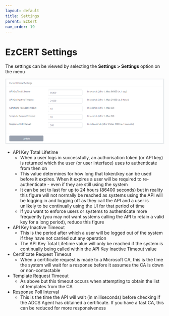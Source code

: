 ```yaml
---
layout: default
title: Settings
parent: EzCert
nav_order: 19
---
```

# EzCERT Settings

The settings can be viewed by selecting the **Settings > Settings** option on the menu

<img src=".\images\settings.png" alt="image-20210122135921795" style="zoom:80%;" />

* API Key Total Lifetime
  * When a user logs in successfully, an authorisation token (or API key) is returned which the user (or user interface) uses to authenticate from then on
  * This value determines for how long that token/key can be used before it expires. When it expires a user will be required to re-authenticate - even if they are still using the system
  * It can be set to last for up to 24 hours (86400 seconds) but in reality this figure will not normally be reached as systems using the API will be logging in and logging off as they call the API and a user is unlikely to be continually using the UI for that period of time
  * If you want to enforce users or systems to authenticate more frequently (you may not want systems calling the API to retain a valid key for a long period), reduce this figure
* API Key Inactive Timeout
  * This is the period after which a user will be logged out of the system if they have not carried out any operation
  * The API Key Total Lifetime value will only be reached if the system is continually being called within the API Key Inactive Timeout value
* Certificate Request Timeout
  * When a certificate request is made to a Microsoft CA, this is the time the system will wait for a response before it assumes the CA is down or non-contactable
* Template Request Timeout
  * As above but this timeout occurs when attempting to obtain the list of templates from the CA
* Response Poll Interval
  * This is the time the API will wait (in milliseconds) before checking if the ADCS Agent has obtained a certificate. If you have a fast CA, this can be reduced for more responsiveness 

